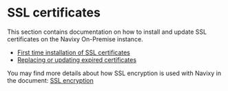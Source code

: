 # SSL certificates

This section contains documentation on how to install and update SSL certificates on the Navixy On-Premise instance.

* [First time installation of SSL certificates](ssl-certificates-installation.md)
* [Replacing or updating expired certificates](ssl-certificates-update.md)

You may find more details about how SSL encryption is used with Navixy in the document: [SSL encryption](../../requirements/ssl-encryption.md)
